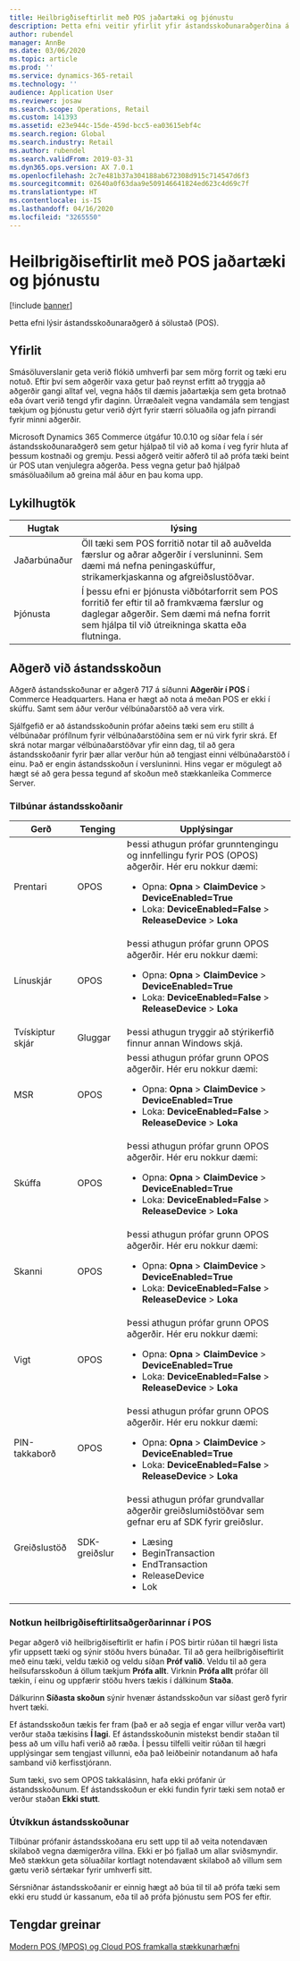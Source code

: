 ```yaml
---
title: Heilbrigðiseftirlit með POS jaðartæki og þjónustu
description: Þetta efni veitir yfirlit yfir ástandsskoðunaraðgerðina á sölustað (POS).
author: rubendel
manager: AnnBe
ms.date: 03/06/2020
ms.topic: article
ms.prod: ''
ms.service: dynamics-365-retail
ms.technology: ''
audience: Application User
ms.reviewer: josaw
ms.search.scope: Operations, Retail
ms.custom: 141393
ms.assetid: e23e944c-15de-459d-bcc5-ea03615ebf4c
ms.search.region: Global
ms.search.industry: Retail
ms.author: rubendel
ms.search.validFrom: 2019-03-31
ms.dyn365.ops.version: AX 7.0.1
ms.openlocfilehash: 2c7e481b37a304188ab672308d915c714547d6f3
ms.sourcegitcommit: 02640a0f63daa9e509146641824ed623c4d69c7f
ms.translationtype: HT
ms.contentlocale: is-IS
ms.lasthandoff: 04/16/2020
ms.locfileid: "3265550"
---
```

# <a name="health-check-for-pos-peripherals-and-services"></a>Heilbrigðiseftirlit með POS jaðartæki og þjónustu

[!include [banner](includes/banner.md)]

Þetta efni lýsir ástandsskoðunaraðgerð á sölustað (POS).

## <a name="overview"></a>Yfirlit

Smásöluverslanir geta verið flókið umhverfi þar sem mörg forrit og tæki eru notuð. Eftir því sem aðgerðir vaxa getur það reynst erfitt að tryggja að aðgerðir gangi alltaf vel, vegna háðs til dæmis jaðartækja sem geta brotnað eða óvart verið tengd yfir daginn. Úrræðaleit vegna vandamála sem tengjast tækjum og þjónustu getur verið dýrt fyrir stærri söluaðila og jafn pirrandi fyrir minni aðgerðir.

Microsoft Dynamics 365 Commerce útgáfur 10.0.10 og síðar fela í sér ástandsskoðunaraðgerð sem getur hjálpað til við að koma í veg fyrir hluta af þessum kostnaði og gremju. Þessi aðgerð veitir aðferð til að prófa tæki beint úr POS utan venjulegra aðgerða. Þess vegna getur það hjálpað smásöluaðilum að greina mál áður en þau koma upp.

## <a name="key-terms"></a>Lykilhugtök

| Hugtak | lýsing |
|---|---|
| Jaðarbúnaður | Öll tæki sem POS forritið notar til að auðvelda færslur og aðrar aðgerðir í versluninni. Sem dæmi má nefna peningaskúffur, strikamerkjaskanna og afgreiðslustöðvar. |
| Þjónusta | Í þessu efni er þjónusta viðbótarforrit sem POS forritið fer eftir til að framkvæma færslur og daglegar aðgerðir. Sem dæmi má nefna forrit sem hjálpa til við útreikninga skatta eða flutninga. |

## <a name="health-check-operation"></a>Aðgerð við ástandsskoðun

Aðgerð ástandsskoðunar er aðgerð 717 á síðunni **Aðgerðir í POS** í Commerce Headquarters. Hana er hægt að nota á meðan POS er ekki í skúffu. Samt sem áður verður vélbúnaðarstöð að vera virk.

Sjálfgefið er að ástandsskoðunin prófar aðeins tæki sem eru stillt á vélbúnaðar prófílnum fyrir vélbúnaðarstöðina sem er nú virk fyrir skrá. Ef skrá notar margar vélbúnaðarstöðvar yfir einn dag, til að gera ástandsskoðanir fyrir þær allar verður hún að tengjast einni vélbúnaðarstöð í einu. Það er engin ástandsskoðun í versluninni. Hins vegar er mögulegt að hægt sé að gera þessa tegund af skoðun með stækkanleika Commerce Server.

### <a name="out-of-box-health-checks"></a>Tilbúnar ástandsskoðanir

| Gerð | Tenging | Upplýsingar |
|---|---|---|
| Prentari | OPOS | Þessi athugun prófar grunntengingu og innfellingu fyrir POS (OPOS) aðgerðir. Hér eru nokkur dæmi:<ul><li>Opna: **Opna** &gt; **ClaimDevice** &gt; **DeviceEnabled=True**</li><li>Loka: **DeviceEnabled=False** &gt; **ReleaseDevice** &gt; **Loka**</li></ul> |
| Línuskjár | OPOS | Þessi athugun prófar grunn OPOS aðgerðir. Hér eru nokkur dæmi:<ul><li>Opna: **Opna** &gt; **ClaimDevice** &gt; **DeviceEnabled=True**</li><li>Loka: **DeviceEnabled=False** &gt; **ReleaseDevice** &gt; **Loka**</li></ul> |
| Tvískiptur skjár | Gluggar | Þessi athugun tryggir að stýrikerfið finnur annan Windows skjá. | 
| MSR | OPOS | Þessi athugun prófar grunn OPOS aðgerðir. Hér eru nokkur dæmi:<ul><li>Opna: **Opna** &gt; **ClaimDevice** &gt; **DeviceEnabled=True**</li><li>Loka: **DeviceEnabled=False** &gt; **ReleaseDevice** &gt; **Loka**</li></ul> |
| Skúffa | OPOS | Þessi athugun prófar grunn OPOS aðgerðir. Hér eru nokkur dæmi:<ul><li>Opna: **Opna** &gt; **ClaimDevice** &gt; **DeviceEnabled=True**</li><li>Loka: **DeviceEnabled=False** &gt; **ReleaseDevice** &gt; **Loka**</li></ul> | 
| Skanni | OPOS | Þessi athugun prófar grunn OPOS aðgerðir. Hér eru nokkur dæmi:<ul><li>Opna: **Opna** &gt; **ClaimDevice** &gt; **DeviceEnabled=True**</li><li>Loka: **DeviceEnabled=False** &gt; **ReleaseDevice** &gt; **Loka**</li></ul> | 
| Vigt | OPOS | Þessi athugun prófar grunn OPOS aðgerðir. Hér eru nokkur dæmi:<ul><li>Opna: **Opna** &gt; **ClaimDevice** &gt; **DeviceEnabled=True**</li><li>Loka: **DeviceEnabled=False** &gt; **ReleaseDevice** &gt; **Loka**</li></ul> |
| PIN-takkaborð | OPOS | Þessi athugun prófar grunn OPOS aðgerðir. Hér eru nokkur dæmi:<ul><li>Opna: **Opna** &gt; **ClaimDevice** &gt; **DeviceEnabled=True**</li><li>Loka: **DeviceEnabled=False** &gt; **ReleaseDevice** &gt; **Loka**</li></ul> |
| Greiðslustöð | SDK-greiðslur | Þessi athugun prófar grundvallar aðgerðir greiðslumiðstöðvar sem gefnar eru af SDK fyrir greiðslur. <ul><li>Læsing</li><li>BeginTransaction</li><li>EndTransaction</li><li>ReleaseDevice</li><li>Lok</li></ul> |

### <a name="using-the-health-check-operation-in-the-pos"></a>Notkun heilbrigðiseftirlitsaðgerðarinnar í POS

Þegar aðgerð við heilbrigðiseftirlit er hafin í POS birtir rúðan til hægri lista yfir uppsett tæki og sýnir stöðu hvers búnaðar. Til að gera heilbrigðiseftirlit með einu tæki, veldu tækið og veldu síðan **Próf valið**. Veldu til að gera heilsufarsskoðun á öllum tækjum **Prófa allt**. Virknin **Prófa allt** prófar öll tækin, í einu og uppfærir stöðu hvers tækis í dálkinum **Staða**.

Dálkurinn **Síðasta skoðun** sýnir hvenær ástandsskoðun var síðast gerð fyrir hvert tæki.

Ef ástandsskoðun tækis fer fram (það er að segja ef engar villur verða vart) verður staða tækisins **Í lagi**. Ef ástandsskoðunin mistekst bendir staðan til þess að um villu hafi verið að ræða. Í þessu tilfelli veitir rúðan til hægri upplýsingar sem tengjast villunni, eða það leiðbeinir notandanum að hafa samband við kerfisstjórann.

Sum tæki, svo sem OPOS takkalásinn, hafa ekki prófanir úr ástandsskoðunum. Ef ástandsskoðun er ekki fundin fyrir tæki sem notað er verður staðan **Ekki stutt**.

### <a name="extending-health-checks"></a>Útvíkkun ástandsskoðunar

Tilbúnar prófanir ástandsskoðana eru sett upp til að veita notendavæn skilaboð vegna dæmigerðra villna. Ekki er þó fjallað um allar sviðsmyndir. Með stækkun geta söluaðilar kortlagt notendavænt skilaboð að villum sem gætu verið sértækar fyrir umhverfi sitt.

Sérsniðnar ástandsskoðanir er einnig hægt að búa til til að prófa tæki sem ekki eru studd úr kassanum, eða til að prófa þjónustu sem POS fer eftir.

## <a name="related-articles"></a>Tengdar greinar

[Modern POS (MPOS) og Cloud POS framkalla stækkunarhæfni](https://docs.microsoft.com/dynamics365/commerce/dev-itpro/modern-pos-trigger-extensibility)
